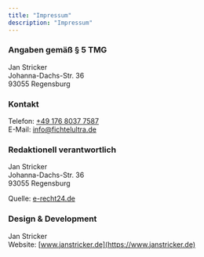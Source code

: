```yaml
---
title: "Impressum"
description: "Impressum"
---
```


### Angaben gemäß § 5 TMG
Jan Stricker  
Johanna-Dachs-Str. 36  
93055 Regensburg


### Kontakt
Telefon: [+49 176 8037 7587](TEL:004917680377587)  
E-Mail: [info@fichtelultra.de](MAILTO:info@fichtelultra.de)


### Redaktionell verantwortlich
Jan Stricker  
Johanna-Dachs-Str. 36  
93055 Regensburg

Quelle: [e-recht24.de](https://www.e-recht24.de)


### Design & Development
Jan Stricker  
Website: [www.janstricker.de](https://www.janstricker.de)